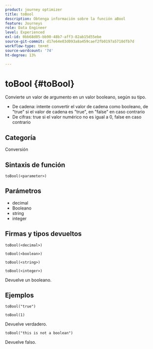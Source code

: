 ```yaml
---
product: journey optimizer
title: toBool
description: Obtenga información sobre la función aBool
feature: Journeys
role: Data Engineer
level: Experienced
exl-id: 0bb68d05-bb90-48b7-aff3-82ab15d55ebe
source-git-commit: d17e64e03d093a8a459caef2fb0197a5710dfb7d
workflow-type: tm+mt
source-wordcount: '74'
ht-degree: 13%

---
```


# toBool {#toBool}

Convierte un valor de argumento en un valor booleano, según su tipo.

* De cadena: intente convertir el valor de cadena como booleano, de &quot;true&quot; si el valor de cadena es &quot;true&quot;, en &quot;false&quot; en caso contrario
* De cifras: true si el valor numérico no es igual a 0, false en caso contrario

## Categoría

Conversión

## Sintaxis de función

`toBool(<parameter>)`

## Parámetros

* decimal
* Booleano
* string
* integer

## Firmas y tipos devueltos

`toBool(<decimal>)`

`toBool(<boolean>)`

`toBool(<string>)`

`toBool(<integer>)`

Devuelve un booleano.

## Ejemplos

`toBool("true")`

`toBool(1)`

Devuelve verdadero.

`toBool("this is not a boolean")`

Devuelve falso.
